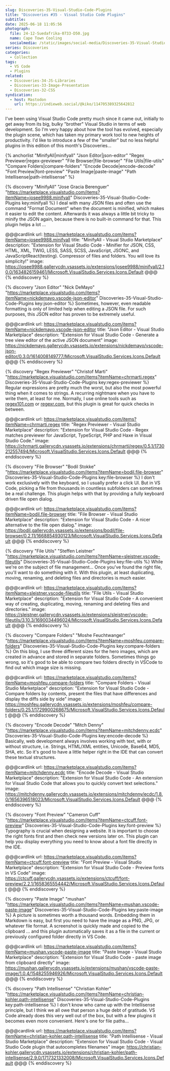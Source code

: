 ```yaml
---
slug: Discoveries-35-Visual-Studio-Code-Plugins
title: "Discoveries #35 - Visual Studio Code Plugins"
subtitle:
date: 2025-06-18 11:05:56
photograph:
  file: 24-12-Suedafrika-0733-D50.jpg
  name: Cape Town Cooling
  socialmedia: /static/images/social-media/Discoveries-35-Visual-Studio-Code-Plugins.jpg
series: Discoveries
categories:
  - Collection
tags:
  - VS Code
  - Plugins
related:
  - Discoveries-34-JS-Libraries
  - Discoveries-33-Image-Presentation
  - Discoveries-32-CSS
syndication:
  - host: Mastodon
    url: https://indieweb.social/@kiko/114705389325642812
---
```


I've been using Visual Studio Code pretty much since it came out, initially to get away from its big, bulky "brother" Visual Studio in terms of web development. So I'm very happy about how the tool has evolved, especially the plugin scene, which has taken my primary work tool to new heights of productivity. I'd like to introduce a few of the "smaller" but no less helpful plugins in this edition of this month's Discoveries...

{% anchorlist
  "MinifyAll|minifyall"
  "Json Editor|json-editor"
  "Regex Previewer|regex-previewer"
  "File Browser|file-browser"
  "File Utils|file-utils"
  "Compare Folders|compare-folders"
  "Encode Decode|encode-decode"
  "Font Preview|font-preview"
  "Paste Image|paste-image"
  "Path Intellisense|path-intellisense"
%}

<!-- more -->

{% discovery "MinifyAll" "Jose Gracia Berenguer" "https://marketplace.visualstudio.com/items?itemName=josee9988.minifyall" Discoveries-35-Visual-Studio-Code-Plugins key:minifyall %}
I deal with many JSON files and often use the command "Format Document" when the document is minified, which makes it easier to edit the content. Afterwards it was always a little bit tricky to minify the JSON again, because there is no built-in command for that. This plugin helps a lot ...

@@@cardlink
url: https://marketplace.visualstudio.com/items?itemName=josee9988.minifyall
title: "MinifyAll - Visual Studio Marketplace"
description: "Extension for Visual Studio Code - Minifier for JSON, CSS, HTML, XML, TWIG, LESS, SASS, SCSS, JavaScript, JSONC, and JavaScriptReact(testing). Compressor of files and folders. You will love its simplicity!"
image: https://josee9988.gallerycdn.vsassets.io/extensions/josee9988/minifyall/2.10.0/1634826159461/Microsoft.VisualStudio.Services.Icons.Default
@@@
{% enddiscovery %}

{% discovery "Json Editor" "Nick DeMayo" "https://marketplace.visualstudio.com/items?itemName=nickdemayo.vscode-json-editor" Discoveries-35-Visual-Studio-Code-Plugins key:json-editor %}
Sometimes, however, even readable formatting is only of limited help when editing a JSON file. For such purposes, this JSON editor has proven to be extremely useful.

@@@cardlink
url: https://marketplace.visualstudio.com/items?itemName=nickdemayo.vscode-json-editor
title: "Json Editor - Visual Studio Marketplace"
description: "Extension for Visual Studio Code - Generate a tree view editor of the active JSON document"
image: https://nickdemayo.gallerycdn.vsassets.io/extensions/nickdemayo/vscode-json-editor/0.3.0/1614008149777/Microsoft.VisualStudio.Services.Icons.Default
@@@
{% enddiscovery %}

{% discovery "Regex Previewer" "Christof Marti" "https://marketplace.visualstudio.com/items?itemName=chrmarti.regex" Discoveries-35-Visual-Studio-Code-Plugins key:regex-previewer %}
Regular expressions are pretty much the worst, but also the most powerful thing when it comes to strings. A recurring nightmare when you have to write them, at least for me. Normally, I use online tools such as [regex101.com](https:/regex101.com) or [regexr.com](https://regexr.com), but this plugin is great for quick checks in between.

@@@cardlink
url: https://marketplace.visualstudio.com/items?itemName=chrmarti.regex
title: "Regex Previewer - Visual Studio Marketplace"
description: "Extension for Visual Studio Code - Regex matches previewer for JavaScript, TypeScript, PHP and Haxe in Visual Studio Code."
image: https://chrmarti.gallerycdn.vsassets.io/extensions/chrmarti/regex/0.5.1/1730212557494/Microsoft.VisualStudio.Services.Icons.Default
@@@
{% enddiscovery %}

{% discovery "File Browser" "Bodil Stokke" "https://marketplace.visualstudio.com/items?itemName=bodil.file-browser" Discoveries-35-Visual-Studio-Code-Plugins key:file-browser %}
I don't work exclusively with the keyboard, so I usually prefer a click UI. But in VS Code, picking a file from thousands in countless subfolders can sometimes be a real challenge. This plugin helps with that by providing a fully keyboard driven file open dialog.

@@@cardlink
url: https://marketplace.visualstudio.com/items?itemName=bodil.file-browser
title: "File Browser - Visual Studio Marketplace"
description: "Extension for Visual Studio Code - A nicer alternative to the file open dialog."
image: https://bodil.gallerycdn.vsassets.io/extensions/bodil/file-browser/0.2.11/1668854930123/Microsoft.VisualStudio.Services.Icons.Default
@@@
{% enddiscovery %}

{% discovery "File Utils" "Steffen Leistner" "https://marketplace.visualstudio.com/items?itemName=sleistner.vscode-fileutils" Discoveries-35-Visual-Studio-Code-Plugins key:file-utils %}
While we're on the subject of file management... Once you've found the right file, you'll want to do something with it. With this plugin, at least duplicating, moving, renaming, and deleting files and directories is much easier.

@@@cardlink
url: https://marketplace.visualstudio.com/items?itemName=sleistner.vscode-fileutils
title: "File Utils - Visual Studio Marketplace"
description: "Extension for Visual Studio Code - A convenient way of creating, duplicating, moving, renaming and deleting files and directories."
image: https://sleistner.gallerycdn.vsassets.io/extensions/sleistner/vscode-fileutils/3.10.3/1690034496024/Microsoft.VisualStudio.Services.Icons.Default
@@@
{% enddiscovery %}

{% discovery "Compare Folders" "Moshe Feuchtwanger" "https://marketplace.visualstudio.com/items?itemName=moshfeu.compare-folders" Discoveries-35-Visual-Studio-Code-Plugins key:compare-folders %}
On this blog, I use three different sizes for the hero images, which are created in advance and stored in separate folders. Sometimes things go wrong, so it's good to be able to compare two folders directly in VSCode to find out which image size is missing.

@@@cardlink
url: https://marketplace.visualstudio.com/items?itemName=moshfeu.compare-folders
title: "Compare Folders - Visual Studio Marketplace"
description: "Extension for Visual Studio Code - Compare folders by contents, present the files that have differences and display the diffs side by side"
image: https://moshfeu.gallerycdn.vsassets.io/extensions/moshfeu/compare-folders/0.25.1/1729900268675/Microsoft.VisualStudio.Services.Icons.Default
@@@
{% enddiscovery %}

{% discovery "Encode Decode" "Mitch Denny" "https://marketplace.visualstudio.com/items?itemName=mitchdenny.ecdc" Discoveries-35-Visual-Studio-Code-Plugins key:encode-decode %}
Basically, web development always involves working with text, with or without structure, i.e. Strings, HTML/XML entities, Unicode, Base64, MD5, SHA, etc. So it's good to have a little helper right in the IDE that can convert these textual structures.

@@@cardlink
url: https://marketplace.visualstudio.com/items?itemName=mitchdenny.ecdc
title: "Encode Decode - Visual Studio Marketplace"
description: "Extension for Visual Studio Code - An extension for Visual Studio Code that allows you to quickly convert text selections."
image: https://mitchdenny.gallerycdn.vsassets.io/extensions/mitchdenny/ecdc/1.8.0/1656396518023/Microsoft.VisualStudio.Services.Icons.Default
@@@
{% enddiscovery %}

{% discovery "Font Preview" "Cameron Cuff" "https://marketplace.visualstudio.com/items?itemName=ctcuff.font-preview" Discoveries-35-Visual-Studio-Code-Plugins key:font-preview %}
Typography is crucial when designing a website. It is important to choose the right fonts first and then check new versions later on. This plugin can help you display everything you need to know about a font file directly in the IDE.

@@@cardlink
url: https://marketplace.visualstudio.com/items?itemName=ctcuff.font-preview
title: "Font Preview - Visual Studio Marketplace"
description: "Extension for Visual Studio Code - Preview fonts in VS Code"
image: https://ctcuff.gallerycdn.vsassets.io/extensions/ctcuff/font-preview/2.2.1/1658365554442/Microsoft.VisualStudio.Services.Icons.Default
@@@
{% enddiscovery %}

{% discovery "Paste Image" "mushan" "https://marketplace.visualstudio.com/items?itemName=mushan.vscode-paste-image" Discoveries-35-Visual-Studio-Code-Plugins key:paste-image %}
A picture is sometimes worth a thousand words. Embedding them in Markdown is easy, but first you need to have the image as a PNG, JPG, or whatever file format. A screenshot is quickly made and copied to the clipboard ... and this plugin automatically saves it as a file in the current or previously configured folder directly in VS Code.

@@@cardlink
url: https://marketplace.visualstudio.com/items?itemName=mushan.vscode-paste-image
title: "Paste Image - Visual Studio Marketplace"
description: "Extension for Visual Studio Code - paste image from clipboard directly"
image: https://mushan.gallerycdn.vsassets.io/extensions/mushan/vscode-paste-image/1.0.4/1548255946926/Microsoft.VisualStudio.Services.Icons.Default
@@@
{% enddiscovery %}

{% discovery "Path Intellisense" "Christian Kohler" "https://marketplace.visualstudio.com/items?itemName=christian-kohler.path-intellisense" Discoveries-35-Visual-Studio-Code-Plugins key:path-intellisense %}
I don't know who came up with the Intellisense principle, but I think we all owe that person a huge debt of gratitude. VS Code already does this very well out of the box, but with a few plugins it becomes even more convenient. Here's one for file paths...

@@@cardlink
url: https://marketplace.visualstudio.com/items?itemName=christian-kohler.path-intellisense
title: "Path Intellisense - Visual Studio Marketplace"
description: "Extension for Visual Studio Code - Visual Studio Code plugin that autocompletes filenames"
image: https://christian-kohler.gallerycdn.vsassets.io/extensions/christian-kohler/path-intellisense/2.9.0/1717321332008/Microsoft.VisualStudio.Services.Icons.Default
@@@
{% enddiscovery %}
